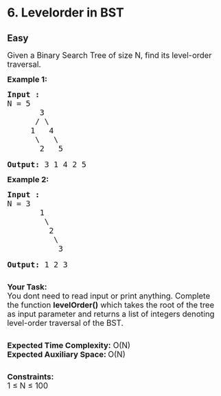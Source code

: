 # 6. Levelorder in BST
## Easy
<div class="problem-statement">
                <p></p><p><span style="font-size:18px">Given a Binary Search Tree of size N, find its level-order traversal.</span></p>

<p><strong><span style="font-size:18px">Example 1:</span></strong></p>

<pre><span style="font-size:18px"><strong>Input :</strong>
N = 5
       3
      / \  
     1   4 
      \   \   
       2   5</span>

<span style="font-size:18px"><strong>Output:</strong> 3 1 4 2 5</span></pre>

<p><strong><span style="font-size:18px">Example 2:</span></strong></p>

<pre><span style="font-size:18px"><strong>Input :</strong>
N = 3
       1
        \
         2 
          \
           3 </span>

<span style="font-size:18px"><strong>Output:</strong> 1 2 3</span></pre>

<p><br>
<span style="font-size:18px"><strong>Your Task: &nbsp;</strong><br>
You dont need to read input or print anything. Complete the function <strong>levelOrder()</strong> which takes the root of the tree as input parameter and returns a list of integers denoting level-order traversal of the BST.</span></p>

<p><br>
<span style="font-size:18px"><strong>Expected Time Complexity:</strong> O(N)<br>
<strong>Expected Auxiliary Space: </strong>O(N)</span></p>

<p><br>
<span style="font-size:18px"><strong>Constraints:</strong><br>
1 ≤ N ≤ 100</span></p>
 <p></p>
            </div>
